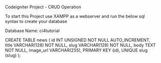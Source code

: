 Codeigniter Project - CRUD Operation

To start this Project use XAMPP as a webserver and run the below sql syntax to create your database

Database Name: ci4tutorial

CREATE TABLE news (
    id INT UNSIGNED NOT NULL AUTO_INCREMENT,
    title VARCHAR(128) NOT NULL,
    slug VARCHAR(128) NOT NULL,
    body TEXT NOT NULL,
    image_url VARCHAR(255),
    PRIMARY KEY (id),
    UNIQUE slug (slug)
);

